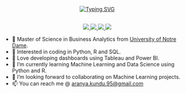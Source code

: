 <p align = "center">
  <a href="https://git.io/typing-svg">
    <img src="https://readme-typing-svg.demolab.com?font=Lucida+Calligraphy&duration=2000&pause=100&color=40924D&multiline=true&width=700&height=85&lines=Aranya+Kundu;Graduate+%7C+MS+in+Business+Analytics;Machine+Learning%2F+Text+Analysis%2F+Image+Recognition" alt="Typing SVG" /></a>
</p>
<br>
<div align = "center">
<a href="https://aranyakundu.github.io/aranyakundu/" target = "_blank">
    <img src="https://img.shields.io/badge/Website-Aranya-blueviolet">
</a>  
<a href="https://aranyakundu.github.io/aranyakundu/assets/Aranya_Resume.pdf" target="_blank">
    <img src="https://img.shields.io/badge/PDF-CV-red?style=flat-square&logo=adobe">
</a>  
<a href="https://www.linkedin.com/in/aranya-kundu/" target="_blank">
    <img src="https://img.shields.io/badge/-Linkedin-blue?style=flat-square&logo=linkedin">
</a>
<a href="mailto:aranya.kundu.95@gmail.com" target="_blank">
    <img src="https://img.shields.io/badge/-Email-red?style=flat-square&logo=gmail&logoColor=white">
</a>
<!-- <a href='https://scholar.google.com/citations?user=b___QQ8AAAAJ&hl=en&authuser=1&oi=sra' target="_blank">
    <img alt='GoogleScholar' src='https://img.shields.io/badge/Scholar-100000?style=flat&logo=GoogleScholar&logoColor=white&&color=0181FF'>
</a>
<a href="https://pypi.org/user/drkostas/">
    <img src="https://img.shields.io/badge/PyPi-drkostas-blue?style=flat-square&logo=pypi&logoColor=white">
</a> -->
 </div>
  

- 📖 Master of Science in Business Analytics from [University of Notre Dame](https://www.nd.edu/). 
- 👀 Interested in coding in Python, R and SQL.
- 👀 Love developing dashboards using Tableau and Power BI.
- 🌱 I’m currently learning Machine Learning and Data Science using Python and R.
- 👋 I’m looking forward to collaborating on Machine Learning projects.
- 📫 You can reach me @ aranya.kundu.95@gmail.com 

<!---
KunAran/KunAran is a ✨ special ✨ repository because its `README.md` (this file) appears on your GitHub profile.
You can click the Preview link to take a look at your changes.
--->
